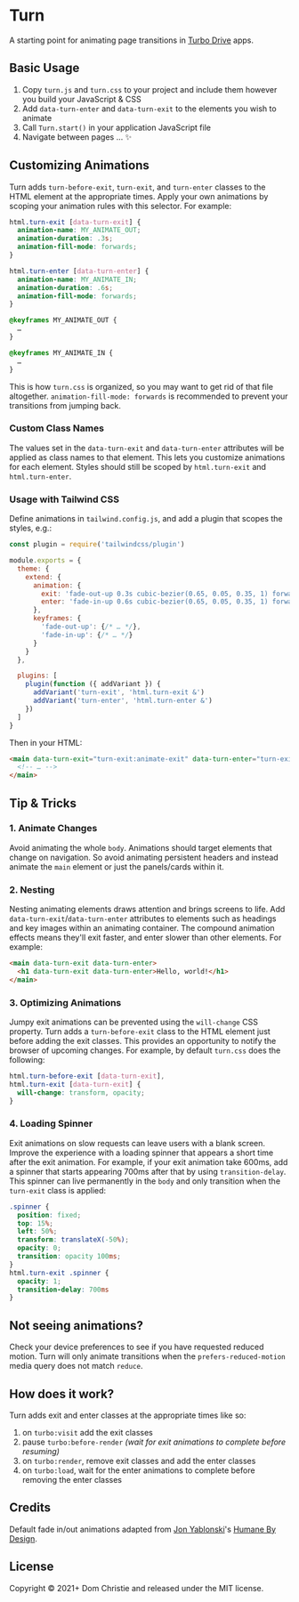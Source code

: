 # Turn
A starting point for animating page transitions in [Turbo Drive](https://turbo.hotwired.dev/) apps.

## Basic Usage

1. Copy `turn.js` and `turn.css` to your project and include them however you build your JavaScript & CSS
2. Add `data-turn-enter` and `data-turn-exit` to the elements you wish to animate
3. Call `Turn.start()` in your application JavaScript file
4. Navigate between pages … ✨

## Customizing Animations

Turn adds `turn-before-exit`, `turn-exit`, and `turn-enter` classes to the HTML element at the appropriate times. Apply your own animations by scoping your animation rules with this selector. For example:

```css
html.turn-exit [data-turn-exit] {
  animation-name: MY_ANIMATE_OUT;
  animation-duration: .3s;
  animation-fill-mode: forwards;
}

html.turn-enter [data-turn-enter] {
  animation-name: MY_ANIMATE_IN;
  animation-duration: .6s;
  animation-fill-mode: forwards;
}

@keyframes MY_ANIMATE_OUT {
  …
}

@keyframes MY_ANIMATE_IN {
  …
}
```

This is how `turn.css` is organized, so you may want to get rid of that file altogether. `animation-fill-mode: forwards` is recommended to prevent your transitions from jumping back.

### Custom Class Names

The values set in the `data-turn-exit` and `data-turn-enter` attributes will be applied as class names to that element. This lets you customize animations for each element. Styles should still be scoped by `html.turn-exit` and `html.turn-enter`.

### Usage with Tailwind CSS

Define animations in `tailwind.config.js`, and add a plugin that scopes the styles, e.g.:

```js
const plugin = require('tailwindcss/plugin')

module.exports = {
  theme: {
    extend: {
      animation: {
        exit: 'fade-out-up 0.3s cubic-bezier(0.65, 0.05, 0.35, 1) forwards',
        enter: 'fade-in-up 0.6s cubic-bezier(0.65, 0.05, 0.35, 1) forwards'
      },
      keyframes: {
        'fade-out-up': {/* … */},
        'fade-in-up': {/* … */}
      }
    }
  },

  plugins: [
    plugin(function ({ addVariant }) {
      addVariant('turn-exit', 'html.turn-exit &')
      addVariant('turn-enter', 'html.turn-enter &')
    })
  ]
}
```

Then in your HTML:

```html
<main data-turn-exit="turn-exit:animate-exit" data-turn-enter="turn-exit:animate-enter">
  <!-- … -->
</main>
```

## Tip & Tricks

### 1. Animate Changes
Avoid animating the whole `body`. Animations should target elements that change on navigation. So avoid animating persistent headers and instead animate the `main` element or just the panels/cards within it.

### 2. Nesting
Nesting animating elements draws attention and brings screens to life. Add `data-turn-exit`/`data-turn-enter` attributes to elements such as headings and key images within an animating container. The compound animation effects means they'll exit faster, and enter slower than other elements. For example:
```html
<main data-turn-exit data-turn-enter>
  <h1 data-turn-exit data-turn-enter>Hello, world!</h1>
</main>
```

### 3. Optimizing Animations
Jumpy exit animations can be prevented using the `will-change` CSS property. Turn adds a `turn-before-exit` class to the HTML element just before adding the exit classes. This provides an opportunity to notify the browser of upcoming changes. For example, by default `turn.css` does the following:

```css
html.turn-before-exit [data-turn-exit],
html.turn-exit [data-turn-exit] {
  will-change: transform, opacity;
}
```

### 4. Loading Spinner
Exit animations on slow requests can leave users with a blank screen. Improve the experience with a loading spinner that appears a short time after the exit animation. For example, if your exit animation take 600ms, add a spinner that starts appearing 700ms after that by using `transition-delay`. This spinner can live permanently in the `body` and only transition when the `turn-exit` class is applied:

```css
.spinner {
  position: fixed;
  top: 15%;
  left: 50%;
  transform: translateX(-50%);
  opacity: 0;
  transition: opacity 100ms;
}
html.turn-exit .spinner {
  opacity: 1;
  transition-delay: 700ms
}
```

## Not seeing animations?

Check your device preferences to see if you have requested reduced motion. Turn will only animate transitions when the `prefers-reduced-motion` media query does not match `reduce`.

## How does it work?

Turn adds exit and enter classes at the appropriate times like so:
1. on `turbo:visit` add the exit classes
2. pause `turbo:before-render` _(wait for exit animations to complete before resuming)_
3. on `turbo:render`, remove exit classes and add the enter classes
4. on `turbo:load`, wait for the enter animations to complete before removing the enter classes

## Credits

Default fade in/out animations adapted from [Jon Yablonski](https://jonyablonski.com/)'s [Humane By Design](https://humanebydesign.com/).

## License
Copyright © 2021+ Dom Christie and released under the MIT license.
